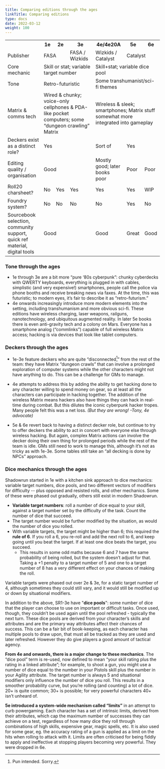 ```yaml
---
title: Comparing editions through the ages
linkTitle: Comparing editions
type: docs
date: 2022-03-12
weight: 100
---
```




<!--_You might also like to see my [Shadowrun Through The Ages](https://docs.google.com/document/d/1CgYPNt4ZhMIZWSCKbmqyhgrtaNTgRUKdU2iwXH_lczU/edit#) side-by-side breakdown of specific game mechanics in each edition. It can give you a flavour of how each edition changed._ -->


<table>
  <tr>
   <th></th>
   <th>1e</th>
   <th>2e</th>
   <th>3e</th>
   <th>4e/4e20A</th>
   <th>5e</th>
   <th>6e</th>
  </tr>
  <tr>
   <td>Publisher</td>
   <td colspan="2">FASA</td>
   <td>FASA / Wizkids</td>
   <td>Wizkids / Catalyst</td>
   <td colspan="2">Catalyst</td>
  </tr>
  <tr>
   <td>Core mechanic</td>
   <td colspan="3">Skill or stat; variable target number</td>
   <td colspan="3" >Skill+stat; variable dice pool</td>
  </tr>
  <tr>
   <td>Tone</td>
   <td colspan="3">Retro-futuristic</td>
   <td colspan="3">Some transhumanist/sci-fi themes</td>
  </tr>
  <tr>
   <td>Matrix & comms tech</td>
   <td colspan="3">Wired & chunky; voice-only cellphones & PDA-like pocket computers; some “dungeon crawling” Matrix</td>
   <td colspan="3">Wireless & sleek; smartphones; Matrix stuff somewhat more integrated into gameplay</td>
  </tr>
  <tr>
   <td>Deckers exist as a distinct role?</td>
   <td colspan="3" >Yes</td>
   <td>Sort of</td>
   <td colspan="2" >Yes</td>
  </tr>
  <tr>
   <td>Editing quality / organisation</td>
   <td colspan="3" >Good</td>
   <td>Mostly good; later books poor</td>
   <td>Poor</td>
   <td>Poor</td>
  </tr>
  <tr>
   <td>Roll20 charsheet?</td>
   <td>No</td>
   <td>Yes</td>
   <td>Yes</td>
   <td>Yes</td>
   <td>Yes</td>
   <td>WIP</td>
  </tr>
  <tr>
   <td>Foundry system?</td>
   <td>No</td>
   <td>No</td>
   <td>No</td>
   <td>No</td>
   <td>Yes</td>
   <td>No</td>
  </tr><tr>
   <td>Sourcebook selection, community support, quick ref material, digital tools</td>
   <td colspan="3">Good</td>
   <td>Good</td>
   <td>Great</td>
   <td>Good</td>
  </tr>
</table>


### Tone through the ages



*   1e through 3e are a bit more “pure ‘80s cyberpunk”: chunky cyberdecks with QWERTY keyboards, everything is plugged in with cables, simplistic (and very expensive!) smartphones, people call the police via phone booths and receive breaking news via faxes. At the time, this was futuristic; to modern eyes, it’s fair to describe it as “retro-futurism.”
*   4e onwards increasingly introduce more modern elements into the setting, including transhumanism and more obvious sci-fi. These editions have wireless charging, laser weapons, railguns, nanotechnology, and ubiquitous augmented reality. In later 5e books there is even anti-gravity tech and a colony on Mars. Everyone has a smartphone analog (“commlinks”) capable of full wireless Matrix access; hacking is via devices that look like tablet computers.


### Deckers through the ages



*   1e-3e feature deckers who are quite “disconnected[^2]” from the rest of the team: they have Matrix “dungeon crawls” that can involve a prolonged exploration of computer systems while the other characters might not have anything to do. This can be a challenge for GMs to manage. 


*   4e attempts to address this by adding the ability to get hacking done to any character willing to spend money on gear, so at least all the characters can participate in hacking together. The addition of the wireless Matrix means hackers also have things they can hack in real-time during combat. But this dilutes the iconic cyberpunk hacker tropes. Many people felt this was a net loss. _(But they are wrong! -Tony, 4e advocate)_
*   5e & 6e revert back to having a distinct decker role, but continue to try to offer deckers the ability to act in concert with everyone else through wireless hacking. But again, complex Matrix actions can involve the decker doing their own thing for prolonged periods while the rest of the team is idle. GMs still need to work to manage this, although it’s not as tricky as with 1e-3e. Some tables still take an “all decking is done by NPCs” approach.


### Dice mechanics through the ages

Shadowrun started in 1e with a kitchen sink approach to dice mechanics: variable target numbers, dice pools, and two different vectors of modifiers for difficulty -- plus opposed and resisted rolls, and other mechanics. Some of these were phased out gradually, others still exist in modern Shadowrun.



*   **Variable target numbers**: roll a number of dice equal to your skill, against a target number set by the difficulty of the task. Count the number of dice that succeed. 
*   The target number would be further modified by the situation, as would the number of dice you rolled.
*   With variable targets, the target might be higher than 6; this required the **rule of 6**.  If you roll a 6, you re-roll and add the next roll to 6, and keep going until you beat the target. If at least one dice beats the target, you succeed. 
    *   This results in some odd maths because 6 and 7 have the same probability of being rolled, but the system doesn’t adjust for that. Taking a +1 penalty to a target number of 5 and one to a target number of 8 has a very different effect on your chances of making the roll. 

Variable targets were phased out over 2e & 3e, for a static target number of 4, although sometimes they could still vary, and it would still be modified up or down by situational modifiers.

In addition to the above, SR1-3e have "**dice pools**": some number of dice that the player can choose to use on important or difficult tasks. Once used, though, they couldn’t be used again until the pool refreshed - typically the next turn. These dice pools are derived from your character’s skills and attributes and are the primary way attributes affect their chances of success. This can be a fair bit of book-keeping, as each character has multiple pools to draw upon, that must all be tracked as they are used and later refreshed. However they do give players a good amount of tactical agency.

**From 4e and onwards, there is a major change to these mechanics**. The “dice pool” term is re-used, now defined to mean “your skill rating plus the rating in a linked attribute”; for example, to shoot a gun, you might use a number of dice equal to the number in your Pistols skill plus the number in your Agility attribute. The target number is always 5 and situational modifiers only influence the number of dice you roll. This results in a smoother probability curve, but you’re rolling (and counting) a lot of dice. 20+ is quite common; 30+ is possible; for very powerful characters 40+ isn’t unheard of. 

**5e introduced a system-wide mechanism called “limits”** in an attempt to curb powergaming. Each character has a set of intrinsic limits, derived from their attributes, which cap the maximum number of successes they can achieve on a test, regardless of how many dice they roll through combinations of high skills, expensive gear, magic spells, etc. It is also used for some gear, eg. the accuracy rating of a gun is applied as a limit on the hits when rolling to attack with it. Limits are often criticised for being fiddly to apply and ineffective at stopping players becoming very powerful. They were dropped in 6e. 

[^2]: Pun intended. Sorry.